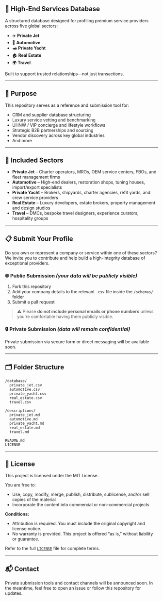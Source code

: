 ## 📇 High-End Services Database

A structured database designed for profiling premium service providers across five global sectors:

* ✈️ **Private Jet**
* 🚗 **Automotive**
* 🛥️ **Private Yacht**
* 🏠 **Real Estate**
* 🌍 **Travel**

Built to support trusted relationships—not just transactions.

---

## 🎯 Purpose

This repository serves as a reference and submission tool for:

* CRM and supplier database structuring
* Luxury service vetting and benchmarking
* UHNW / VIP concierge and lifestyle workflows
* Strategic B2B partnerships and sourcing
* Vendor discovery across key global industries
* And more

---

## 🏢 Included Sectors

* **Private Jet** – Charter operators, MROs, OEM service centers, FBOs, and fleet management firms
* **Automotive** – High-end dealers, restoration shops, tuning houses, import/export specialists
* **Private Yacht** – Brokers, shipyards, charter agencies, refit yards, and crew service providers
* **Real Estate** – Luxury developers, estate brokers, property management and design studios
* **Travel** – DMCs, bespoke travel designers, experience curators, hospitality groups

---

## 📋 Submit Your Profile

Do you own or represent a company or service within one of these sectors?
We invite you to contribute and help build a high-integrity database of exceptional providers.

### 🌐 Public Submission *(your data will be publicly visible)*

1. Fork this repository
2. Add your company details to the relevant `.csv` file inside the `/schemas/` folder
3. Submit a pull request

> ⚠️ Please **do not include personal emails or phone numbers** unless you're comfortable having them publicly visible.

### 🔒 Private Submission *(data will remain confidential)*

Private submission via secure form or direct messaging will be available soon.

---

## 🗂️ Folder Structure

```
/database/
  private_jet.csv
  automotive.csv
  private_yacht.csv
  real_estate.csv
  travel.csv

/descriptions/
  private_jet.md
  automotive.md
  private_yacht.md
  real_estate.md
  travel.md

README.md
LICENSE
```

---

## 📄 License

This project is licensed under the MIT License.

You are free to:

* Use, copy, modify, merge, publish, distribute, sublicense, and/or sell copies of the material
* Incorporate the content into commercial or non-commercial projects

**Conditions:**

* Attribution is required. You must include the original copyright and license notice.
* No warranty is provided. This project is offered “as is,” without liability or guarantee.

Refer to the full [`LICENSE`](./LICENSE) file for complete terms.

---

## 📬 Contact

Private submission tools and contact channels will be announced soon.
In the meantime, feel free to open an issue or follow this repository for updates.
